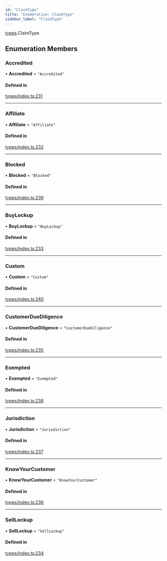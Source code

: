 ```yaml
---
id: "ClaimType"
title: "Enumeration: ClaimType"
sidebar_label: "ClaimType"
---
```


[types](../../../modules/Types/Types.md).ClaimType

## Enumeration Members

### Accredited

• **Accredited** = ``"Accredited"``

#### Defined in

[types/index.ts:231](https://github.com/PolymeshAssociation/polymesh-sdk/blob/720afb69c/src/types/index.ts#L231)

___

### Affiliate

• **Affiliate** = ``"Affiliate"``

#### Defined in

[types/index.ts:232](https://github.com/PolymeshAssociation/polymesh-sdk/blob/720afb69c/src/types/index.ts#L232)

___

### Blocked

• **Blocked** = ``"Blocked"``

#### Defined in

[types/index.ts:239](https://github.com/PolymeshAssociation/polymesh-sdk/blob/720afb69c/src/types/index.ts#L239)

___

### BuyLockup

• **BuyLockup** = ``"BuyLockup"``

#### Defined in

[types/index.ts:233](https://github.com/PolymeshAssociation/polymesh-sdk/blob/720afb69c/src/types/index.ts#L233)

___

### Custom

• **Custom** = ``"Custom"``

#### Defined in

[types/index.ts:240](https://github.com/PolymeshAssociation/polymesh-sdk/blob/720afb69c/src/types/index.ts#L240)

___

### CustomerDueDiligence

• **CustomerDueDiligence** = ``"CustomerDueDiligence"``

#### Defined in

[types/index.ts:235](https://github.com/PolymeshAssociation/polymesh-sdk/blob/720afb69c/src/types/index.ts#L235)

___

### Exempted

• **Exempted** = ``"Exempted"``

#### Defined in

[types/index.ts:238](https://github.com/PolymeshAssociation/polymesh-sdk/blob/720afb69c/src/types/index.ts#L238)

___

### Jurisdiction

• **Jurisdiction** = ``"Jurisdiction"``

#### Defined in

[types/index.ts:237](https://github.com/PolymeshAssociation/polymesh-sdk/blob/720afb69c/src/types/index.ts#L237)

___

### KnowYourCustomer

• **KnowYourCustomer** = ``"KnowYourCustomer"``

#### Defined in

[types/index.ts:236](https://github.com/PolymeshAssociation/polymesh-sdk/blob/720afb69c/src/types/index.ts#L236)

___

### SellLockup

• **SellLockup** = ``"SellLockup"``

#### Defined in

[types/index.ts:234](https://github.com/PolymeshAssociation/polymesh-sdk/blob/720afb69c/src/types/index.ts#L234)
